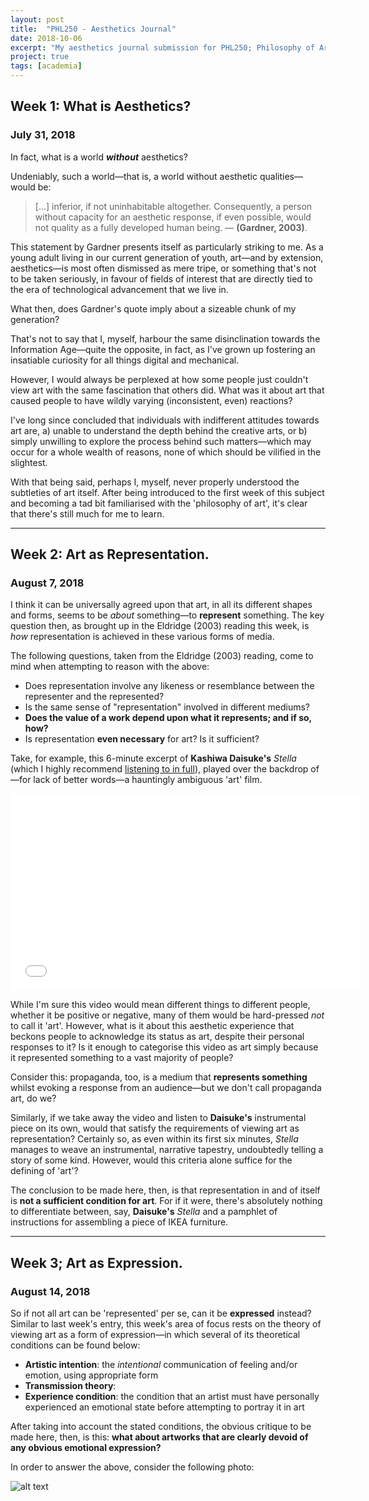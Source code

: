 ```yaml
---
layout: post
title:  "PHL250 - Aesthetics Journal"
date: 2018-10-06
excerpt: "My aesthetics journal submission for PHL250; Philosophy of Arts and Literature."
project: true
tags: [academia]
---
```

## Week 1: What is Aesthetics?
### July 31, 2018
In fact, what is a world **_without_** aesthetics?

Undeniably, such a world—that is, a world without aesthetic qualities—would be:
> [...] inferior, if not uninhabitable altogether. Consequently, a person without capacity for an aesthetic response, if even possible, would not quality as a fully developed human being. — **(Gardner, 2003)**.

This statement by Gardner presents itself as particularly striking to me. As a young adult living in our current generation of youth, art—and by extension, aesthetics—is most often dismissed as mere tripe, or something that's not to be taken seriously, in favour of fields of interest that are directly tied to the era of technological advancement that we live in.

What then, does Gardner's quote imply about a sizeable chunk of my generation?

That's not to say that I, myself, harbour the same disinclination towards the Information Age—quite the opposite, in fact, as I've grown up fostering an insatiable curiosity for all things digital and mechanical.

However, I would always be perplexed at how some people just couldn't view art with the same fascination that others did. What was it about art that caused people to have wildly varying (inconsistent, even) reactions?

I've long since concluded that individuals with indifferent attitudes towards art are, a) unable to understand the depth behind the creative arts, or b) simply unwilling to explore the process behind such matters—which may occur for a whole wealth of reasons, none of which should be vilified in the slightest.

With that being said, perhaps I, myself, never properly understood the subtleties of art itself. After being introduced to the first week of this subject and becoming a tad bit familiarised with the 'philosophy of art', it's clear that there's still much for me to learn.

---

## Week 2: Art as Representation.
### August 7, 2018
I think it can be universally agreed upon that art, in all its different shapes and forms, seems to be *about* something—to **represent** something. The key question then, as brought up in the Eldridge (2003) reading this week, is *how* representation is achieved in these various forms of media.

The following questions, taken from the Eldridge (2003) reading, come to mind when attempting to reason with the above:

  * Does representation involve any likeness or resemblance between the representer and the represented?
  * Is the same sense of "representation" involved in different mediums?
  * **Does the value of a work depend upon what it represents; and if so, how?**
  * Is representation **even necessary** for art? Is it sufficient?

Take, for example, this 6-minute excerpt of **Kashiwa Daisuke's**
*Stella* (which I highly recommend [listening to in full](https://www.youtube.com/watch?v=ei7cdynwRMA)), played over the backdrop of—for lack of better words—a hauntingly ambiguous 'art' film.

<iframe width="560" height="315" src="//www.youtube.com/embed/3vA32Nf_auY" frameborder="0"> </iframe>

While I'm sure this video would mean different things to different people, whether it be positive or negative, many of them would be hard-pressed *not* to call it 'art'. However, what is it about this aesthetic experience that beckons people to acknowledge its status as art, despite their personal responses to it? Is it enough to categorise this video as art simply because it represented something to a vast majority of people?

Consider this: propaganda, too, is a medium that **represents something** whilst evoking a response from an audience—but we don't call propaganda art, do we?

Similarly, if we take away the video and listen to **Daisuke's** instrumental piece on its own, would that satisfy the requirements of viewing art as representation? Certainly so, as even within its first six minutes, *Stella* manages to weave an instrumental, narrative tapestry, undoubtedly telling a story of some kind. However, would this criteria alone suffice for the defining of 'art'?

The conclusion to be made here, then, is that representation in and of itself is **not a sufficient condition for art**. For if it were, there's absolutely nothing to differentiate between, say, **Daisuke's** *Stella* and a pamphlet of instructions for assembling a piece of IKEA furniture.

---

## Week 3; Art as Expression.
### August 14, 2018
So if not all art can be 'represented' per se, can it be **expressed** instead?
Similar to last week's entry, this week's area of focus rests on the theory of viewing art as a form of expression—in which several of its theoretical conditions can be found below:

  * **Artistic intention**: the *intentional* communication of feeling and/or emotion, using appropriate form
  * **Transmission theory**:
  * **Experience condition**: the condition that an artist must have personally experienced an emotional state before attempting to portray it in art

After taking into account the stated conditions, the obvious critique to be made here, then, is this: **what about artworks that are clearly devoid of any obvious emotional expression?**

In order to answer the above, consider the following photo:

![alt text](https://instagram.fsyd4-1.fna.fbcdn.net/vp/3fd68b9c326e840b0e6a95722b556521/5C4F4F5C/t51.2885-15/sh0.08/e35/s750x750/42749829_2001407493255577_6304776576424622240_n.jpg "MLMA - We Watched Cloud Atlas Last Night (2018)")
